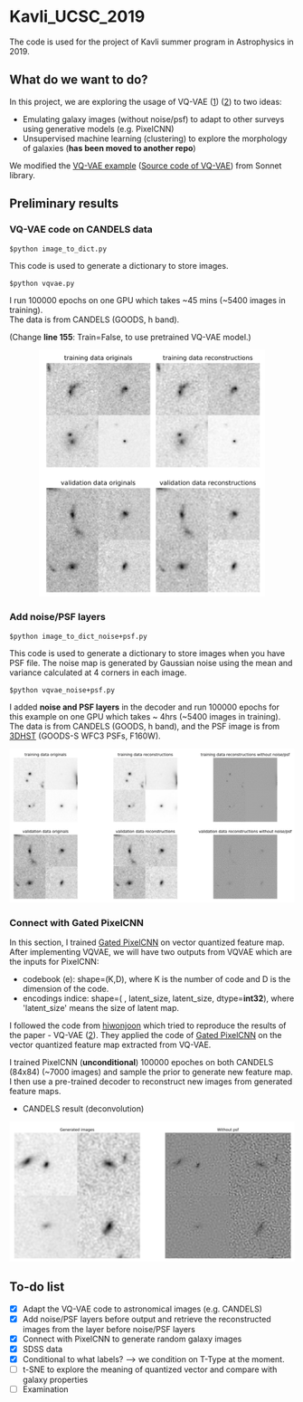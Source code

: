 # Kavli_UCSC_2019
 The code is used for the project of Kavli summer program in Astrophysics in 2019. 

## What do we want to do?
 In this project, we are exploring the usage of VQ-VAE ([1](https://arxiv.org/abs/1711.00937)) ([2](https://arxiv.org/pdf/1906.00446.pdf)) to two ideas:
 - Emulating galaxy images (without noise/psf) to adapt to other surveys using generative models (e.g. PixelCNN)
 - Unsupervised machine learning (clustering) to explore the morphology of galaxies (**has been moved to another repo**)
 
 We modified the [VQ-VAE example](https://github.com/deepmind/sonnet/blob/master/sonnet/examples/vqvae_example.ipynb) ([Source code of VQ-VAE](https://github.com/deepmind/sonnet/blob/master/sonnet/python/modules/nets/vqvae.py)) from Sonnet library.
 
## Preliminary results
### VQ-VAE code on CANDELS data
 ```
 $python image_to_dict.py
 ```  
  This code is used to generate a dictionary to store images.
  
 ```
 $python vqvae.py
 ```
  I run 100000 epochs on one GPU which takes ~45 mins (~5400 images in training).  
  The data is from CANDELS (GOODS, h band).
  
  (Change **line 155**: Train=False, to use pretrained VQ-VAE model.)
  
  <p align="center">
  <img src="https://github.com/tycheng-sunny/Project_Kavli_UCSC_2019/blob/master/images/reconstruction_candels_100000.png" width=400>
  </p>
  
### Add noise/PSF layers
  ```
  $python image_to_dict_noise+psf.py
  ```  
  This code is used to generate a dictionary to store images when you have PSF file. The noise map is generated by Gaussian noise using the mean and variance calculated at 4 corners in each image.

  ```
  $python vqvae_noise+psf.py
  ```  
  I added **noise and PSF layers** in the decoder and run 100000 epochs for this example on one GPU which takes ~ 4hrs (~5400 images in training).
  The data is from CANDELS (GOODS, h band), and the PSF image is from [3DHST](https://3dhst.research.yale.edu/Data.php) (GOODS-S WFC3 PSFs, F160W).
  
  ![](https://github.com/tycheng-sunny/Project_Kavli_UCSC_2019/blob/master/images/reconstruction_candels_noise+psf_100000.png)
  
### Connect with Gated PixelCNN
  In this section, I trained [Gated PixelCNN](https://arxiv.org/pdf/1606.05328.pdf) on vector quantized feature map. After implementing VQVAE, we will have two outputs from VQVAE which are the inputs for PixelCNN:
  
  - codebook (e): shape=(K,D), where K is the number of code and D is the dimension of the code.
  - encodings indice: shape=( , latent_size, latent_size, dtype=**int32**), where 'latent_size' means the size of latent map.
  
  I followed the code from [hiwonjoon](https://github.com/hiwonjoon/tf-vqvae) which tried to reproduce the results of the paper - VQ-VAE ([2](https://arxiv.org/pdf/1906.00446.pdf)). They applied the code of [Gated PixelCNN](https://github.com/anantzoid/Conditional-PixelCNN-decoder/tree/9a5c9a3df2c58100cf5e3600392e67db8ac7a59e) on the vector quantized feature map extracted from VQ-VAE.
  
  I trained PixelCNN (**unconditional**) 100000 epoches on both CANDELS (84x84) (~7000 images) and sample the prior to generate new feature map. I then use a pre-trained decoder to reconstruct new images from generated feature maps.
  
  - CANDELS result (deconvolution)
  <p align="center">
  <img src="https://github.com/tycheng-sunny/Project_Kavli_UCSC_2019/blob/master/images/generated_imgs_pixelcnn_psf_100000.png" width=800>
  </p>
 
## To-do list
 - [x] Adapt the VQ-VAE code to astronomical images (e.g. CANDELS)
 - [x] Add noise/PSF layers before output and retrieve the reconstructed images from the layer before noise/PSF layers
 - [x] Connect with PixelCNN to generate random galaxy images
 - [x] SDSS data
 - [x] Conditional to what labels? --> we condition on T-Type at the moment.
 - [ ] t-SNE to explore the meaning of quantized vector and compare with galaxy properties
 - [ ] Examination
